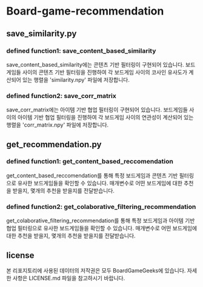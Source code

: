 # Board-game-recommendation

## save_similarity.py

### defined function1: save_content_based_similarity
save_content_based_similarity에는 콘텐츠 기반 필터링이 구현되어 있습니다. 보드게임들 사이의 콘텐츠 기반 필터링을 진행하여 각 보드게임 사이의 코사인 유사도가 계산되어 있는 행렬을 'similarity.npy' 파일에 저장합니다.

### defined function2: save_corr_matrix
save_corr_matrix에는 아이템 기반 협업 필터링이 구현되어 있습니다. 보드게임들 사이의 아이템 기반 협업 필터링을 진행하여 각 보드게임 사이의 연관성이 계산되어 있는 행렬을 'corr_matrix.npy' 파일에 저장합니다.

## get_recommendation.py

### defined function1: get_content_based_reccomendation
get_content_based_reccomendation를 통해 특정 보드게임과 콘텐츠 기반 필터링으로 유사한 보드게임들을 확인할 수 있습니다. 매개변수로 어떤 보드게임에 대한 추천을 받을지, 몇개의 추천을 받을지를 전달받습니다.

### defined function2: get_colaborative_filtering_recommendation
get_colaborative_filtering_recommendation를 통해 특정 보드게임과 아이템 기반 협업 필터링으로 유사한 보드게임들을 확인할 수 있습니다. 매개변수로 어떤 보드게임에 대한 추천을 받을지, 몇개의 추천을 받을지를 전달받습니다.

## license
본 리포지토리에 사용된 데이터의 저작권은 모두 BoardGameGeeks에 있습니다. 자세한 사항은 LICENSE.md 파일을 참고하시기 바랍니다.
